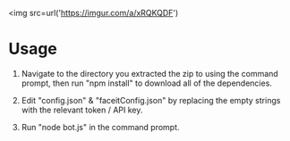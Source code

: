 <img src=url('https://imgur.com/a/xRQKQDF')

<h1>
Usage
</h1>

1. Navigate to the directory you extracted the zip to using the command prompt, then run "npm install" to download all of the dependencies.

2. Edit "config.json" & "faceitConfig.json" by replacing the empty strings with the relevant token / API key.

3. Run "node bot.js" in the command prompt.
